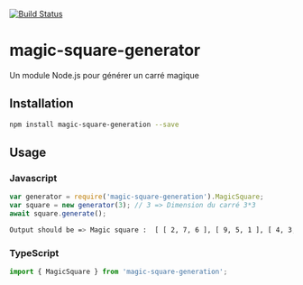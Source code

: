 [![Build Status](https://travis-ci.org/Remi13100/magic-square-generator.svg?branch=master)](https://travis-ci.org/Remi13100/magic-square-generator)

# magic-square-generator
Un module Node.js pour générer un carré magique
## Installation 
```sh
npm install magic-square-generation --save
```
## Usage
### Javascript
```javascript
var generator = require('magic-square-generation').MagicSquare;
var square = new generator(3); // 3 => Dimension du carré 3*3
await square.generate();
```
```sh
Output should be => Magic square :  [ [ 2, 7, 6 ], [ 9, 5, 1 ], [ 4, 3, 8 ] ]
```
### TypeScript
```typescript
import { MagicSquare } from 'magic-square-generation';
```
